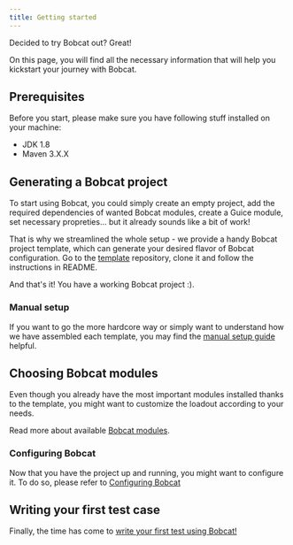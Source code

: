 ```yaml
---
title: Getting started
---
```


Decided to try Bobcat out? Great!

On this page, you will find all the necessary information that will help you kickstart your journey with Bobcat.

## Prerequisites

Before you start, please make sure you have following stuff installed on your machine:

- JDK 1.8
- Maven 3.X.X

## Generating a Bobcat project

To start using Bobcat, you could simply create an empty project, add the required dependencies of wanted Bobcat modules, create a Guice module, set necessary propreties... but it already sounds like a bit of work!

That is why we streamlined the whole setup - we provide a handy Bobcat project template, which can generate your desired flavor of Bobcat configuration. Go to the [template](https://github.com/Cognifide/bobcat-gradle-template) repository, clone it and follow the instructions in README.

And that's it! You have a working Bobcat project :).

### Manual setup

If you want to go the more hardcore way or simply want to understand how we have assembled each template, you may find the [manual setup guide]({{site.baseurl}}/docs/manual-setup/) helpful.

## Choosing Bobcat modules

Even though you already have the most important modules installed thanks to the template, you might want to customize the loadout according to your needs.

Read more about available [Bobcat modules]({{site.baseurl}}/docs/bobcat-modules/).

### Configuring Bobcat

Now that you have the project up and running, you might want to configure it. To do so, please refer to [Configuring Bobcat]({{site.baseurl}}/docs/configuring-bobcat/)

## Writing your first test case

Finally, the time has come to [write your first test using Bobcat!]({{site.baseurl}}/docs/first-test/)